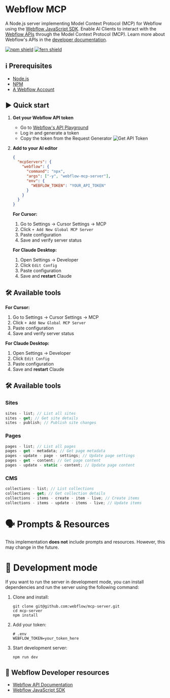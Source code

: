 # Webflow MCP

A Node.js server implementing Model Context Protocol (MCP) for Webflow using the [Webflow JavaScript SDK](https://github.com/webflow/js-webflow-api). Enable AI Clients to interact with the [Webflow APIs](https://developers.webflow.com/data/reference) through the Model Context Protocol (MCP). Learn more about Webflow's APIs in the [developer documentation](https://developers.webflow.com/data/reference).

[![npm shield](https://img.shields.io/npm/v/webflow-mcp-server)](https://www.npmjs.com/package/webflow-mcp-server)
[![fern shield](https://img.shields.io/badge/%F0%9F%8C%BF-Built%20with%20Fern-brightgreen)](https://buildwithfern.com/?utm_source=github&utm_medium=github&utm_campaign=readme&utm_source=https%3A%2F%2Fgithub.com%2Fwebflow%2Fmcp-server)

## ℹ Prerequisites

- [Node.js](https://docs.npmjs.com/downloading-and-installing-node-js-and-npm)
- [NPM](https://docs.npmjs.com/downloading-and-installing-node-js-and-npm)
- [A Webflow Account](https://webflow.com/signup)

## ▶️ Quick start

1. **Get your Webflow API token**

   - Go to [Webflow's API Playground](https://developers.webflow.com/data/reference/token/authorized-by)
   - Log in and generate a token
   - Copy the token from the Request Generator
     ![Get API Token](https://prod.ferndocs.com/_next/image?url=https%3A%2F%2Ffiles.buildwithfern.com%2Fwebflow-preview-6a549203-c0da-4038-8adf-1dbed286cb83.docs.buildwithfern.com%2F2025-03-28T17%3A56%3A04.435Z%2Fassets%2Fimages%2Fapi-key-playground.png&w=3840&q=75)

2. **Add to your AI editor**

   ```json
   {
     "mcpServers": {
       "webflow": {
         "command": "npx",
         "args": ["-y", "webflow-mcp-server"],
         "env": {
           "WEBFLOW_TOKEN": "YOUR_API_TOKEN"
         }
       }
     }
   }
   ```

   **For Cursor:**

   1. Go to Settings → Cursor Settings → MCP
   2. Click `+ Add New Global MCP Server`
   3. Paste configuration
   4. Save and verify server status

   **For Claude Desktop:**

   1. Open Settings → Developer
   2. Click `Edit Config`
   3. Paste configuration
   4. Save and **restart** Claude

## 🛠️ Available tools

**For Cursor:**

1.  Go to Settings → Cursor Settings → MCP
2.  Click `+ Add New Global MCP Server`
3.  Paste configuration
4.  Save and verify server status

**For Claude Desktop:**

1.  Open Settings → Developer
2.  Click `Edit Config`
3.  Paste configuration
4.  Save and **restart** Claude

## 🛠️ Available tools

### Sites

````ts
sites - list; // List all sites
sites - get; // Get site details
sites - publish; // Publish site changes
````

### Pages

````ts
pages - list; // List all pages
pages - get - metadata; // Get page metadata
pages - update - page - settings; // Update page settings
pages - get - content; // Get page content
pages - update - static - content; // Update page content
````

### CMS

```ts
collections - list; // List collections
collections - get; // Get collection details
collections - items - create - item - live; // Create items
collections - items - update - items - live; // Update items
```

# 🗣️ Prompts & Resources

This implementation **does not** include prompts and resources. However, this may change in the future.

# 🚧 Development mode

If you want to run the server in development mode, you can install dependencies and run the server using the following command:

1. Clone and install:

   ```shell
   git clone git@github.com:webflow/mcp-server.git
   cd mcp-server
   npm install
   ```

2. Add your token:

   ```shell
   # .env
   WEBFLOW_TOKEN=your_token_here
   ```

3. Start development server:
   ```shell
   npm run dev
   ```

## 📄 Webflow Developer resources

- [Webflow API Documentation](https://developers.webflow.com/data/reference)
- [Webflow JavaScript SDK](https://github.com/webflow/js-webflow-api)
